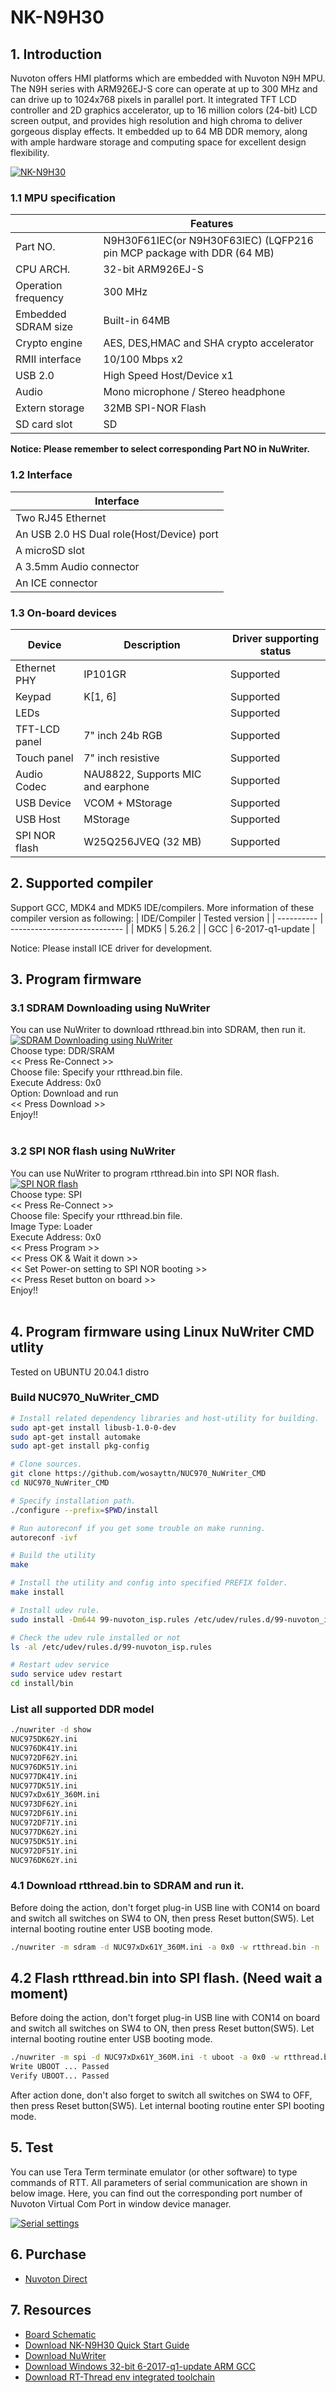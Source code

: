 # NK-N9H30
## 1. Introduction
Nuvoton offers HMI platforms which are embedded with Nuvoton N9H MPU.  The N9H series with ARM926EJ-S core can operate at up to 300 MHz and can drive up to 1024x768 pixels in parallel port. It integrated TFT LCD controller and 2D graphics accelerator, up to 16 million colors (24-bit) LCD screen output, and provides high resolution and high chroma to deliver gorgeous display effects. It embedded up to 64 MB DDR memory, along with ample hardware storage and computing space for excellent design flexibility.

[![NK-N9H30](https://i.imgur.com/B04MCCf.png "NK-N9H30")](https://i.imgur.com/B04MCCf.png "NK-N9H30")

### 1.1 MPU specification
|  | Features |
| -- | -- |
| Part NO. | N9H30F61IEC(or N9H30F63IEC) (LQFP216 pin MCP package with DDR (64 MB) |
| CPU ARCH. | 32-bit ARM926EJ-S |
| Operation frequency | 300 MHz |
| Embedded SDRAM size | Built-in 64MB |
| Crypto engine |  AES, DES,HMAC and SHA crypto accelerator |
| RMII interface |  10/100 Mbps x2 |
| USB 2.0 |  High Speed Host/Device x1 |
| Audio |  Mono microphone / Stereo headphone |
| Extern storage |  32MB SPI-NOR Flash |
| SD card slot |  SD |

**Notice: Please remember to select corresponding Part NO in NuWriter.**

### 1.2 Interface
| Interface |
| -- |
| Two RJ45 Ethernet |
| An USB 2.0 HS Dual role(Host/Device) port |
| A microSD slot |
| A 3.5mm Audio connector |
| An ICE connector |

### 1.3 On-board devices
| Device | Description | Driver supporting status |
| -- | -- | -- |
|Ethernet PHY | IP101GR | Supported |
|Keypad | K[1, 6] | Supported |
|LEDs |  | Supported |
|TFT-LCD panel | 7" inch 24b RGB  | Supported |
|Touch panel | 7" inch resistive | Supported |
|Audio Codec | NAU8822, Supports MIC and earphone | Supported |
|USB Device | VCOM + MStorage | Supported |
|USB Host | MStorage | Supported |
|SPI NOR flash | W25Q256JVEQ (32 MB) | Supported |

## 2. Supported compiler
Support GCC, MDK4 and MDK5 IDE/compilers. More information of these compiler version as following:
| IDE/Compiler  | Tested version            |
| ---------- | ---------------------------- |
| MDK5       | 5.26.2                       |
| GCC        | 6-2017-q1-update             |

Notice: Please install ICE driver for development.

## 3. Program firmware
### 3.1 SDRAM Downloading using NuWriter
You can use NuWriter to download rtthread.bin into SDRAM, then run it.
[![SDRAM Downloading using NuWriter](https://i.imgur.com/UqFvQOb.gif "SDRAM Downloading using NuWriter")](https://i.imgur.com/UqFvQOb.gif "SDRAM Downloading using NuWriter")
<br>
Choose type: DDR/SRAM<br>
<< Press Re-Connect >><br>
Choose file: Specify your rtthread.bin file.<br>
Execute Address: 0x0<br>
Option: Download and run<br>
<< Press Download >><br>
Enjoy!! <br>
<br>

### 3.2 SPI NOR flash using NuWriter
You can use NuWriter to program rtthread.bin into SPI NOR flash.
[![SPI NOR flash](https://i.imgur.com/6Fw3tc7.gif "SPI NOR flash")](https://i.imgur.com/6Fw3tc7.gif "SPI NOR flash using NuWriter")
<br>
Choose type: SPI<br>
<< Press Re-Connect >><br>
Choose file: Specify your rtthread.bin file.<br>
Image Type: Loader<br>
Execute Address: 0x0<br>
<< Press Program >><br>
<< Press OK & Wait it down >><br>
<< Set Power-on setting to SPI NOR booting >><br>
<< Press Reset button on board >><br>
Enjoy!! <br>
<br>


## 4. Program firmware using Linux NuWriter CMD utlity
Tested on UBUNTU 20.04.1 distro

### Build NUC970_NuWriter_CMD
```bash
# Install related dependency libraries and host-utility for building.
sudo apt-get install libusb-1.0-0-dev
sudo apt-get install automake
sudo apt-get install pkg-config

# Clone sources.
git clone https://github.com/wosayttn/NUC970_NuWriter_CMD
cd NUC970_NuWriter_CMD

# Specify installation path.
./configure --prefix=$PWD/install

# Run autoreconf if you get some trouble on make running.
autoreconf -ivf

# Build the utility
make

# Install the utility and config into specified PREFIX folder.
make install

# Install udev rule.
sudo install -Dm644 99-nuvoton_isp.rules /etc/udev/rules.d/99-nuvoton_isp.rules

# Check the udev rule installed or not
ls -al /etc/udev/rules.d/99-nuvoton_isp.rules

# Restart udev service
sudo service udev restart
cd install/bin
```

### List all supported DDR model
```bash
./nuwriter -d show
NUC975DK62Y.ini
NUC976DK41Y.ini
NUC972DF62Y.ini
NUC976DK51Y.ini
NUC977DK41Y.ini
NUC977DK51Y.ini
NUC97xDx61Y_360M.ini
NUC973DF62Y.ini
NUC972DF61Y.ini
NUC972DF71Y.ini
NUC977DK62Y.ini
NUC975DK51Y.ini
NUC972DF51Y.ini
NUC976DK62Y.ini
```

### 4.1 Download rtthread.bin to SDRAM and run it.
Before doing the action, don't forget plug-in USB line with CON14 on board and switch all switches on SW4 to ON, then press Reset button(SW5). Let internal booting routine enter USB booting mode.

```bash
./nuwriter -m sdram -d NUC97xDx61Y_360M.ini -a 0x0 -w rtthread.bin -n
```

## 4.2 Flash rtthread.bin into SPI flash. (Need wait a moment)
Before doing the action, don't forget plug-in USB line with CON14 on board and switch all switches on SW4 to ON, then press Reset button(SW5). Let internal booting routine enter USB booting mode.

```bash
./nuwriter -m spi -d NUC97xDx61Y_360M.ini -t uboot -a 0x0 -w rtthread.bin -v
Write UBOOT ... Passed
Verify UBOOT... Passed
```
After action done, don't also forget to switch all switches on SW4 to OFF, then press Reset button(SW5). Let internal booting routine enter SPI booting mode.


## 5. Test
You can use Tera Term terminate emulator (or other software) to type commands of RTT. All parameters of serial communication are shown in below image. Here, you can find out the corresponding port number of Nuvoton Virtual Com Port in window device manager.

[![Serial settings](https://i.imgur.com/5NYuSNM.png "Serial settings")](https://i.imgur.com/5NYuSNM.png "Serial settings")

## 6. Purchase
* [Nuvoton Direct](https://direct.nuvoton.com/en/numaker-hmi-n9h30)

## 7. Resources
* [Board Schematic](https://www.nuvoton.com/resource-download.jsp?tp_GUID=HL1020201117191514)
* [Download NK-N9H30 Quick Start Guide](https://www.nuvoton.com/resource-download.jsp?tp_GUID=UG1320210329155300)
* [Download NuWriter](https://github.com/OpenNuvoton/NUC970_NuWriter)
* [Download Windows 32-bit 6-2017-q1-update ARM GCC](https://developer.arm.com/tools-and-software/open-source-software/developer-tools/gnu-toolchain/gnu-rm/downloads/6-2017-q1-update)
* [Download RT-Thread env integrated toolchain](https://download-sh-cmcc.rt-thread.org:9151/www/aozima/env_released_1.2.0.7z)
